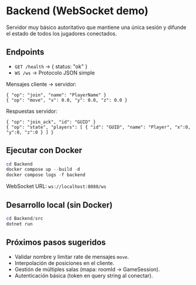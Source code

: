 # Backend (WebSocket demo)

Servidor muy básico autoritativo que mantiene una única sesión y difunde el estado de todos los jugadores conectados.

## Endpoints
- `GET /health` -> { status: "ok" }
- `WS /ws` -> Protocolo JSON simple

Mensajes cliente -> servidor:
```jsonc
{ "op": "join", "name": "PlayerName" }
{ "op": "move", "x": 0.0, "y": 0.0, "z": 0.0 }
```

Respuestas servidor:
```jsonc
{ "op": "join_ack", "id": "GUID" }
{ "op": "state", "players": [ { "id": "GUID", "name": "Player", "x":0, "y":0, "z":0 } ] }
```

## Ejecutar con Docker
```powershell
cd Backend
docker compose up --build -d
docker compose logs -f backend
```

WebSocket URL: `ws://localhost:8080/ws`

## Desarrollo local (sin Docker)
```powershell
cd Backend/src
dotnet run
```

## Próximos pasos sugeridos
- Validar nombre y limitar rate de mensajes `move`.
- Interpolación de posiciones en el cliente.
- Gestión de múltiples salas (mapa: roomId -> GameSession).
- Autenticación básica (token en query string al conectar).
